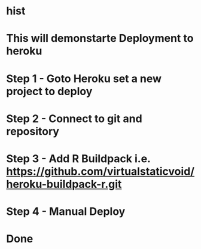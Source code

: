 # hist
# This will demonstarte Deployment to heroku
# Step 1 - Goto Heroku set a new project to deploy 
# Step 2 - Connect to git and repository
# Step 3 - Add R Buildpack i.e.  https://github.com/virtualstaticvoid/heroku-buildpack-r.git
# Step 4 - Manual Deploy
# Done
